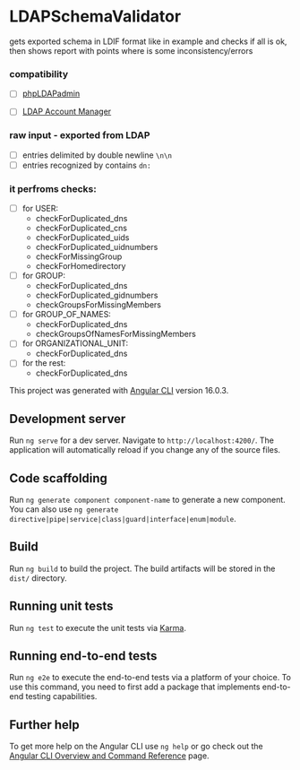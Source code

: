 # LDAPSchemaValidator
gets exported schema in LDIF format like in example and checks if all is ok, 
then shows report with points where is some inconsistency/errors

### compatibility
- [ ] [phpLDAPadmin](https://github.com/leenooks/phpLDAPadmin/wiki)
- [ ] [LDAP Account Manager](https://www.ldap-account-manager.org/lamcms/)


### raw input - exported from LDAP
- [ ] entries delimited by double newline `\n\n`
- [ ] entries recognized by contains `dn: `

### it perfroms checks:
- [ ] for USER:
  - checkForDuplicated_dns
  - checkForDuplicated_cns
  - checkForDuplicated_uids
  - checkForDuplicated_uidnumbers
  - checkForMissingGroup
  - checkForHomedirectory
- [ ] for GROUP:
  - checkForDuplicated_dns
  - checkForDuplicated_gidnumbers
  - checkGroupsForMissingMembers
- [ ] for GROUP_OF_NAMES:
  - checkForDuplicated_dns
  - checkGroupsOfNamesForMissingMembers
- [ ] for ORGANIZATIONAL_UNIT:
  - checkForDuplicated_dns
- [ ] for the rest:
  - checkForDuplicated_dns







This project was generated with [Angular CLI](https://github.com/angular/angular-cli) version 16.0.3.

## Development server

Run `ng serve` for a dev server. Navigate to `http://localhost:4200/`. The application will automatically reload if you change any of the source files.

## Code scaffolding

Run `ng generate component component-name` to generate a new component. You can also use `ng generate directive|pipe|service|class|guard|interface|enum|module`.

## Build

Run `ng build` to build the project. The build artifacts will be stored in the `dist/` directory.

## Running unit tests

Run `ng test` to execute the unit tests via [Karma](https://karma-runner.github.io).

## Running end-to-end tests

Run `ng e2e` to execute the end-to-end tests via a platform of your choice. To use this command, you need to first add a package that implements end-to-end testing capabilities.

## Further help

To get more help on the Angular CLI use `ng help` or go check out the [Angular CLI Overview and Command Reference](https://angular.io/cli) page.
